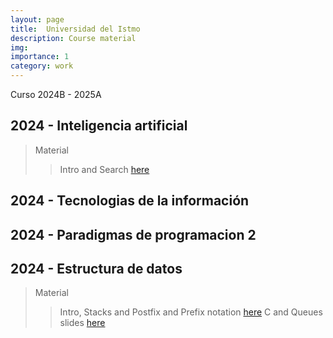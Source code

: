 ```yaml
---
layout: page
title:  Universidad del Istmo 
description: Course material
img: 
importance: 1
category: work
---
```


Curso 2024B - 2025A

## 2024 - Inteligencia artificial
>Material
>>Intro and Search [here](/assets/pdf/Inteligencia_artificial_I.pdf)
>

## 2024 - Tecnologias de la información 

## 2024 - Paradigmas de programacion 2

## 2024 - Estructura de datos

>Material
>> Intro, Stacks and Postfix and Prefix notation [here](/assets/pdf/EdC1.pdf)
>> C and Queues slides [here](/assets/pdf/ED.pdf)
>


